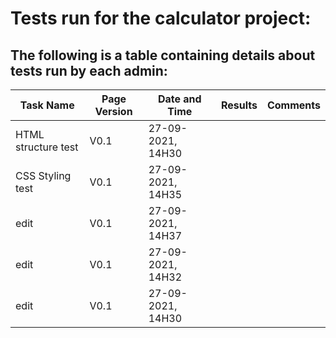 # Tests run for the calculator project:
## The following is a table containing details about tests run by each admin:

| Task Name        | Page Version  | Date and Time     | Results|Comments                                |
| -------------    | ------------- | -------------     | -------|----------------------------------------|
| HTML structure test | V0.1          | 27-09-2021, 14H30 |        |                                        |
| CSS Styling test| V0.1          | 27-09-2021, 14H35 |        |                                        |
| edit             | V0.1          | 27-09-2021, 14H37 |        |                                        | 
| edit             | V0.1          | 27-09-2021, 14H32 |        |                                        |
| edit             | V0.1          | 27-09-2021, 14H30 |        |                                        |
